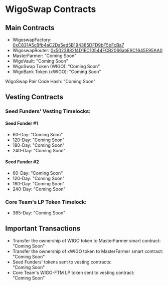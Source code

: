 # WigoSwap Contracts

## Main Contracts

* WigoswapFactory: [0xC831A5cBfb4aC2Da5ed5B194385DFD9bF5bFcBa7](https://ftmscan.com/0xC831A5cBfb4aC2Da5ed5B194385DFD9bF5bFcBa7)
* WigoswapRouter: [0x5023882f4D1EC10544FCB2066abE9C1645E95AA0](https://ftscan.com/0x5023882f4D1EC10544FCB2066abE9C1645E95AA0)
* MasterFarmer: "Coming Soon"
* WigoVault: "Coming Soon"
* WigoSwap Token (WIGO): "Coming Soon"
* WigoBank Token (xWIGO): "Coming Soon"

WigoSwap Pair Code Hash: "Coming Soon"

## Vesting Contracts

### Seed Funders' Vesting Timelocks:

#### Seed Funder #1

* 60-Day: "Coming Soon"
* 120-Day: "Coming Soon"
* 180-Day: "Coming Soon"
* 240-Day: "Coming Soon"

#### Seed Funder #2

* 60-Day: "Coming Soon"
* 120-Day: "Coming Soon"
* 180-Day: "Coming Soon"
* 240-Day: "Coming Soon"

### Core Team's LP Token Timelock:

* 365-Day: "Coming Soon"

## Important Transactions

* Transfer the ownership of WIGO token to MasterFarmer smart contract:\
  "Coming Soon"
* Transfer the ownership of xWIGO token to MasterFarmer smart contract:\
  "Coming Soon"
* Seed Funders' tokens sent to vesting contracts:\
  "Coming Soon"
* Core Team's WIGO-FTM LP token sent to vesting contract:\
  "Coming Soon"
